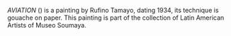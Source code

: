 _AVIATION_ () is a painting by Rufino Tamayo, dating 1934, its technique is gouache on paper. This painting is part of the collection of Latin American Artists of Museo Soumaya.
